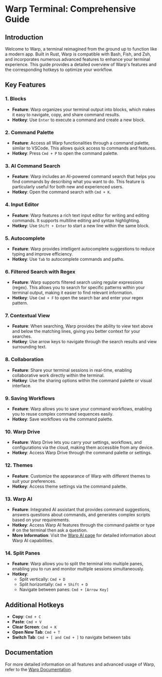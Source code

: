 # Warp Terminal: Comprehensive Guide

## Introduction

Welcome to Warp, a terminal reimagined from the ground up to function like a modern app. Built in Rust, Warp is compatible with Bash, Fish, and Zsh, and incorporates numerous advanced features to enhance your terminal experience. This guide provides a detailed overview of Warp's features and the corresponding hotkeys to optimize your workflow.

## Key Features

### 1. **Blocks**

- **Feature**: Warp organizes your terminal output into blocks, which makes it easy to navigate, copy, and share command results.
- **Hotkey**: Use `Enter` to execute a command and create a new block.

### 2. **Command Palette**

- **Feature**: Access all Warp functionalities through a command palette, similar to VSCode. This allows quick access to commands and features.
- **Hotkey**: Press `Cmd + P` to open the command palette.

### 3. **AI Command Search**

- **Feature**: Warp includes an AI-powered command search that helps you find commands by describing what you want to do. This feature is particularly useful for both new and experienced users.
- **Hotkey**: Open the command search with `Cmd + K`.

### 4. **Input Editor**

- **Feature**: Warp features a rich text input editor for writing and editing commands. It supports multiline editing and syntax highlighting.
- **Hotkey**: Use `Shift + Enter` to start a new line within the same block.

### 5. **Autocomplete**

- **Feature**: Warp provides intelligent autocomplete suggestions to reduce typing and improve efficiency.
- **Hotkey**: Use `Tab` to autocomplete commands and paths.

### 6. **Filtered Search with Regex**

- **Feature**: Warp supports filtered search using regular expressions (regex). This allows you to search for specific patterns within your terminal output, making it easier to find relevant information.
- **Hotkey**: Use `Cmd + F` to open the search bar and enter your regex pattern.

### 7. **Contextual View**

- **Feature**: When searching, Warp provides the ability to view text above and below the matching lines, giving you better context for your searches.
- **Hotkey**: Use arrow keys to navigate through the search results and view surrounding text.

### 8. **Collaboration**

- **Feature**: Share your terminal sessions in real-time, enabling collaborative work directly within the terminal.
- **Hotkey**: Use the sharing options within the command palette or visual interface.

### 9. **Saving Workflows**

- **Feature**: Warp allows you to save your command workflows, enabling you to reuse complex command sequences easily.
- **Hotkey**: Save workflows via the command palette.

### 10. **Warp Drive**

- **Feature**: Warp Drive lets you carry your settings, workflows, and configurations via the cloud, making them accessible from any device.
- **Hotkey**: Access Warp Drive through the command palette or settings.

### 12. **Themes**

- **Feature**: Customize the appearance of Warp with different themes to suit your preferences.
- **Hotkey**: Access theme settings via the command palette.

### 13. **Warp AI**

- **Feature**: Integrated AI assistant that provides command suggestions, answers questions about commands, and generates complex scripts based on your requirements.
- **Hotkey**: Access Warp AI features through the command palette or type # on the terminal then ask a question.
- **More Information**: Visit the [Warp AI page](https://www.warp.dev/warp-ai) for detailed information about Warp AI capabilities.

### 14. **Split Panes**

- **Feature**: Warp allows you to split the terminal into multiple panes, enabling you to run and monitor multiple sessions simultaneously.
- **Hotkey**: 
  - Split vertically: `Cmd + D`
  - Split horizontally: `Cmd + Shift + D`
  - Navigate between panes: `Cmd + [Arrow Key]`

## Additional Hotkeys

- **Copy**: `Cmd + C`
- **Paste**: `Cmd + V`
- **Clear Screen**: `Cmd + K`
- **Open New Tab**: `Cmd + T`
- **Switch Tab**: `Cmd + [ and Cmd + ]` to navigate between tabs

## Documentation

For more detailed information on all features and advanced usage of Warp, refer to the [Warp Documentation](https://docs.warp.dev/).

